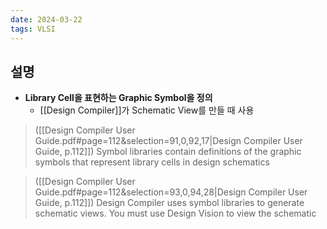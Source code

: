 ```yaml
---
date: 2024-03-22
tags: VLSI
---
```


## 설명

- **Library Cell을 표현하는 Graphic Symbol을 정의**
    - [[Design Compiler]]가 Schematic View를 만들 때 사용

> ([[Design Compiler User Guide.pdf#page=112&selection=91,0,92,17|Design Compiler User Guide, p.112]])
> Symbol libraries contain definitions of the graphic symbols that represent library cells in design schematics

> ([[Design Compiler User Guide.pdf#page=112&selection=93,0,94,28|Design Compiler User Guide, p.112]])
> Design Compiler uses symbol libraries to generate schematic views. You must use Design Vision to view the schematic